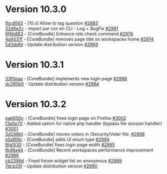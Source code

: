 # Version 10.3.0

[fbcd063](https://github.com/claroline/Distribution/commit/fbcd063) - [10.x] Allow to tag question [#2883](https://github.com/claroline/Distribution/pull/2883)  
[32d6e2c](https://github.com/claroline/Distribution/commit/32d6e2c) - import par csv en CLI - Log + BugFix [#2981](https://github.com/claroline/Distribution/pull/2981)  
[9f6b883](https://github.com/claroline/Distribution/commit/9f6b883) - [CoreBundle] Enhance role check command [#2976](https://github.com/claroline/Distribution/pull/2976)  
[4d4031f](https://github.com/claroline/Distribution/commit/4d4031f) - [CoreBundle] removes page title on workspaces home [#2974](https://github.com/claroline/Distribution/pull/2974)  
[543ddfd](https://github.com/claroline/Distribution/commit/543ddfd) - Update distribution version [#2969](https://github.com/claroline/Distribution/pull/2969)  

# Version 10.3.1  

[33f0eaa](https://github.com/claroline/Distribution/commit/33f0eaa) - [CoreBundle] implements new login page [#2988](https://github.com/claroline/Distribution/pull/2988)  
[dc260b5](https://github.com/claroline/Distribution/commit/dc260b5) - Update distribution version [#2984](https://github.com/claroline/Distribution/pull/2984)  

# Version 10.3.2  

[eab650c](https://github.com/claroline/Distribution/commit/eab650c) - [CoreBundle] fixes login page on Firefox [#3002](https://github.com/claroline/Distribution/pull/3002)  
[f3a0e70](https://github.com/claroline/Distribution/commit/f3a0e70) - Added option for native php handler (bypass file session handler) [#3001](https://github.com/claroline/Distribution/pull/3001)  
[3d248b1](https://github.com/claroline/Distribution/commit/3d248b1) - [CoreBundle] moves voters in /Security/Voter file. [#2998](https://github.com/claroline/Distribution/pull/2998)  
[e5af66c](https://github.com/claroline/Distribution/commit/e5af66c) - [CoreBundle] adds UI enum type [#2994](https://github.com/claroline/Distribution/pull/2994)  
[9fa1530](https://github.com/claroline/Distribution/commit/9fa1530) - [CoreBundle] fixes login page width [#2995](https://github.com/claroline/Distribution/pull/2995)  
[fb48a44](https://github.com/claroline/Distribution/commit/fb48a44) - [CoreBundle] Recent workspaces performance improvement [#2986](https://github.com/claroline/Distribution/pull/2986)  
[cb2396d](https://github.com/claroline/Distribution/commit/cb2396d) - Fixed forum widget list on anonymous [#2989](https://github.com/claroline/Distribution/pull/2989)  
[7dcb25f](https://github.com/claroline/Distribution/commit/7dcb25f) - Update distribution version [#2990](https://github.com/claroline/Distribution/pull/2990)  

